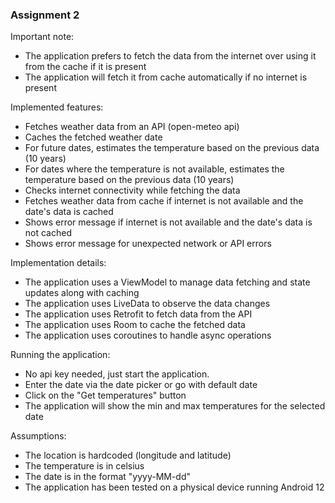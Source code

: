 ### Assignment 2

Important note:
- The application prefers to fetch the data from the internet over using it from the cache if it is present
- The application will fetch it from cache automatically if no internet is present

Implemented features:
- Fetches weather data from an API (open-meteo api)
- Caches the fetched weather date
- For future dates, estimates the temperature based on the previous data (10 years)
- For dates where the temperature is not available, estimates the temperature based on the previous data (10 years)
- Checks internet connectivity while fetching the data
- Fetches weather data from cache if internet is not available and the date's data is cached
- Shows error message if internet is not available and the date's data is not cached
- Shows error message for unexpected network or API errors

Implementation details:
- The application uses a ViewModel to manage data fetching and state updates along with caching
- The application uses LiveData to observe the data changes
- The application uses Retrofit to fetch data from the API
- The application uses Room to cache the fetched data
- The application uses coroutines to handle async operations


Running the application:
- No api key needed, just start the application.
- Enter the date via the date picker or go with default date
- Click on the "Get temperatures" button
- The application will show the min and max temperatures for the selected date

Assumptions:
- The location is hardcoded (longitude and latitude) 
- The temperature is in celsius
- The date is in the format "yyyy-MM-dd"
- The application has been tested on a physical device running Android 12